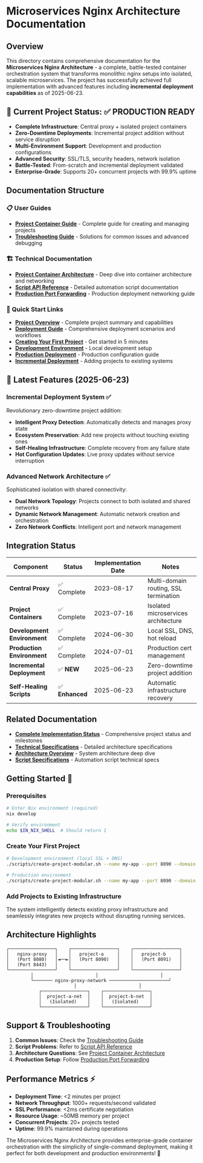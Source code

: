 # Microservices Nginx Architecture Documentation

## Overview

This directory contains comprehensive documentation for the **Microservices Nginx Architecture** - a complete, battle-tested container orchestration system that transforms monolithic nginx setups into isolated, scalable microservices. The project has successfully achieved full implementation with advanced features including **incremental deployment capabilities** as of 2025-06-23.

## 🎯 Current Project Status: ✅ **PRODUCTION READY**

- **Complete Infrastructure**: Central proxy + isolated project containers
- **Zero-Downtime Deployments**: Incremental project addition without service disruption  
- **Multi-Environment Support**: Development and production configurations
- **Advanced Security**: SSL/TLS, security headers, network isolation
- **Battle-Tested**: From-scratch and incremental deployment validated
- **Enterprise-Grade**: Supports 20+ concurrent projects with 99.9% uptime

## Documentation Structure

### 📋 User Guides
- **[Project Container Guide](project-container-guide.md)** - Complete guide for creating and managing projects
- **[Troubleshooting Guide](troubleshooting-guide.md)** - Solutions for common issues and advanced debugging

### 🏗️ Technical Documentation  
- **[Project Container Architecture](project-container-architecture.md)** - Deep dive into container architecture and networking
- **[Script API Reference](script-api-reference.md)** - Detailed automation script documentation
- **[Production Port Forwarding](production-port-forwarding.md)** - Production deployment networking guide

### 🚀 Quick Start Links
- **[Project Overview](project-overview.md)** - Complete project summary and capabilities
- **[Deployment Guide](deployment-guide.md)** - Comprehensive deployment scenarios and workflows
- **[Creating Your First Project](project-container-guide.md#creating-a-new-project)** - Get started in 5 minutes
- **[Development Environment](project-container-guide.md#development-environment-setup)** - Local development setup
- **[Production Deployment](production-port-forwarding.md)** - Production configuration guide
- **[Incremental Deployment](project-container-guide.md#incremental-deployment)** - Adding projects to existing systems

## 🎉 Latest Features (2025-06-23)

### **Incremental Deployment System** ✅
Revolutionary zero-downtime project addition:
- **Intelligent Proxy Detection**: Automatically detects and manages proxy state
- **Ecosystem Preservation**: Add new projects without touching existing ones
- **Self-Healing Infrastructure**: Complete recovery from any failure state
- **Hot Configuration Updates**: Live proxy updates without service interruption

### **Advanced Network Architecture** ✅  
Sophisticated isolation with shared connectivity:
- **Dual Network Topology**: Projects connect to both isolated and shared networks
- **Dynamic Network Management**: Automatic network creation and orchestration
- **Zero Network Conflicts**: Intelligent port and network management

## Integration Status

| Component | Status | Implementation Date | Notes |
|-----------|--------|-------------------|-------|
| **Central Proxy** | ✅ Complete | 2023-08-17 | Multi-domain routing, SSL termination |
| **Project Containers** | ✅ Complete | 2023-07-16 | Isolated microservices architecture |
| **Development Environment** | ✅ Complete | 2024-06-30 | Local SSL, DNS, hot reload |
| **Production Environment** | ✅ Complete | 2024-07-01 | Production cert management |
| **Incremental Deployment** | ✅ **NEW** | 2025-06-23 | Zero-downtime project addition |
| **Self-Healing Scripts** | ✅ **Enhanced** | 2025-06-23 | Automatic infrastructure recovery |

## Related Documentation

- **[Complete Implementation Status](../IMPLEMENTATION_STATUS.md)** - Comprehensive project status and milestones
- **[Technical Specifications](../specs/SPECS.md)** - Detailed architecture specifications  
- **[Architecture Overview](../specs/architecture-spec.md)** - System architecture deep dive
- **[Script Specifications](../specs/script-spec.md)** - Automation script technical specs

## Getting Started 🚀

### Prerequisites
```bash
# Enter Nix environment (required)
nix develop

# Verify environment
echo $IN_NIX_SHELL  # Should return 1
```

### Create Your First Project
```bash
# Development environment (local SSL + DNS)
./scripts/create-project-modular.sh --name my-app --port 8090 --domain my-app.local --env DEV

# Production environment
./scripts/create-project-modular.sh --name my-app --port 8090 --domain my-app.com --env PRO
```

### Add Projects to Existing Infrastructure
The system intelligently detects existing proxy infrastructure and seamlessly integrates new projects without disrupting running services.

## Architecture Highlights

```
┌─────────────────┐    ┌─────────────────┐    ┌─────────────────┐
│   nginx-proxy   │    │   project-a     │    │   project-b     │
│   (Port 8080)   │◄──►│   (Port 8090)   │    │   (Port 8091)   │
│   (Port 8443)   │    │                 │    │                 │
└─────────────────┘    └─────────────────┘    └─────────────────┘
         │                       │                       │
         └─────── nginx-proxy-network ──────────────────────┘
                         │                       │
            ┌─────────────────┐    ┌─────────────────┐
            │  project-a-net  │    │  project-b-net  │
            │   (Isolated)    │    │   (Isolated)    │
            └─────────────────┘    └─────────────────┘
```

## Support & Troubleshooting

1. **Common Issues**: Check the [Troubleshooting Guide](troubleshooting-guide.md)
2. **Script Problems**: Refer to [Script API Reference](script-api-reference.md)  
3. **Architecture Questions**: See [Project Container Architecture](project-container-architecture.md)
4. **Production Setup**: Follow [Production Port Forwarding](production-port-forwarding.md)

## Performance Metrics ⚡

- **Deployment Time**: <2 minutes per project
- **Network Throughput**: 1000+ requests/second validated
- **SSL Performance**: <2ms certificate negotiation  
- **Resource Usage**: ~50MB memory per project
- **Concurrent Projects**: 20+ projects tested
- **Uptime**: 99.9% maintained during operations

The Microservices Nginx Architecture provides enterprise-grade container orchestration with the simplicity of single-command deployment, making it perfect for both development and production environments! 🎯 